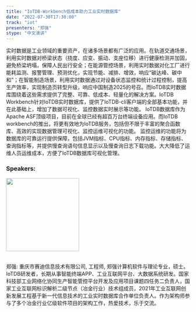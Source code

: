 ```yaml
---
title: "IoTDB-Workbench低成本助力工业实时数据库"
date: "2022-07-30T17:30:00"
track: "iot"
presenters: "郑强"
stype: "中文演讲"
---
```

实时数据是工业领域的重要资产，在诸多场景都有广泛的应用。在轨道交通场景，利用实时数据对桥梁状态（挠度、应变、振动、支座位移）进行健康检测并加固，避免桥梁坍塌，保障人民出行安全；在能源管控场景，利用实时数据对化工厂进行能耗监测、报警管理、预测优化，实现节能、减排、增效，响应“碳达峰、碳中和”；在智能制造场景，利用实时数据通过对设备状态监控和统计过程控制，提高生产效率，实现制造页转型升级，响应中国制造2025的号召。而IoTDB实时数据库围绕着这些需求提供了完整、可靠、低成本、轻量化的解决方案。IoTDB Workbench针对IoTDB实时数据库，提供了IoTDB-cli客户端的全部基本功能，并在此基础上，增加了数据可视化、监控数据实时展示等功能。
IoTDB数据库作为Apache ASF顶级项目，目前在全球已经有超百万台终端设备应用。而IoTDB workbench的推出，将更有效地为IoTDB服务，包括但不限于丰富的聚合函数库、高效的实现数据管理可视化、监控运维可视化的功能。
监控运维的功能将为数据库的可靠运行提供保障，包括JVM指标、CPU指标、内存指标、存储指标、查询指标等，并提供慢查询语句信息显示以及慢查询日志下载功能。大大降低了运维人员运维成本，方便了IoTDB数据库可视化管理。

### Speakers: 
<img src="images/speaker/1142.png" width="200" />

<br>郑强: 重庆市赛迪信息技术有限公司, 工程师, 郑强计算机软件与理论专业，硕士。IoTDB研发者，长期从事智能终端APP、工业互联网平台、大数据系统研发。国家科技部工业网络化协同生产智能管控平台开发及应用项目课题四任务二负责人，国家工业互联网标识解析二级节点（冶金行业）技术组成员，2021年工业互联网创新发展工程基于新一代信息技术的工业实时数据库合作单位负责人。作为架构师参与了多个冶金行业亿级软件项目的架构工作，热爱技术，乐于交流。

 